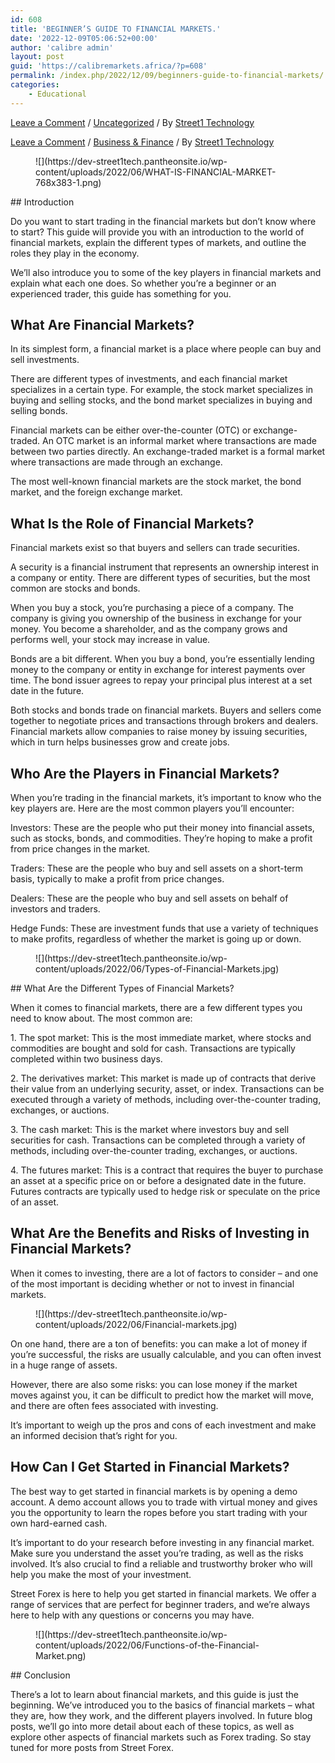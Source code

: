 ```yaml
---
id: 608
title: 'BEGINNER’S GUIDE TO FINANCIAL MARKETS.'
date: '2022-12-09T05:06:52+00:00'
author: 'calibre admin'
layout: post
guid: 'https://calibremarkets.africa/?p=608'
permalink: /index.php/2022/12/09/beginners-guide-to-financial-markets/
categories:
    - Educational
---
```


[Leave a Comment](https://dev-streetforex.pantheonsite.io/2022/08/13/beginners-guide-to-financial-markets/#respond) / [Uncategorized](https://dev-streetforex.pantheonsite.io/category/uncategorized/) / By [Street1 Technology](https://dev-streetforex.pantheonsite.io/author/street1-technology/)

[Leave a Comment](https://dev-street1tech.pantheonsite.io/2022/06/22/a-beginners-guide-to-financial-markets/#respond) / [Business &amp; Finance](https://dev-street1tech.pantheonsite.io/category/blog/tv-movies/fashion-lifestyles/business-financial-markets/) / By [Street1 Technology](https://dev-street1tech.pantheonsite.io/author/street1-technology/)

<figure>![](https://dev-street1tech.pantheonsite.io/wp-content/uploads/2022/06/WHAT-IS-FINANCIAL-MARKET-768x383-1.png)</figure>## Introduction

Do you want to start trading in the financial markets but don’t know where to start? This guide will provide you with an introduction to the world of financial markets, explain the different types of markets, and outline the roles they play in the economy.

We’ll also introduce you to some of the key players in financial markets and explain what each one does. So whether you’re a beginner or an experienced trader, this guide has something for you.

## What Are Financial Markets?

In its simplest form, a financial market is a place where people can buy and sell investments.

There are different types of investments, and each financial market specializes in a certain type. For example, the stock market specializes in buying and selling stocks, and the bond market specializes in buying and selling bonds.

Financial markets can be either over-the-counter (OTC) or exchange-traded. An OTC market is an informal market where transactions are made between two parties directly. An exchange-traded market is a formal market where transactions are made through an exchange.

The most well-known financial markets are the stock market, the bond market, and the foreign exchange market.

## What Is the Role of Financial Markets?

Financial markets exist so that buyers and sellers can trade securities.

A security is a financial instrument that represents an ownership interest in a company or entity. There are different types of securities, but the most common are stocks and bonds.

When you buy a stock, you’re purchasing a piece of a company. The company is giving you ownership of the business in exchange for your money. You become a shareholder, and as the company grows and performs well, your stock may increase in value.

Bonds are a bit different. When you buy a bond, you’re essentially lending money to the company or entity in exchange for interest payments over time. The bond issuer agrees to repay your principal plus interest at a set date in the future.

Both stocks and bonds trade on financial markets. Buyers and sellers come together to negotiate prices and transactions through brokers and dealers. Financial markets allow companies to raise money by issuing securities, which in turn helps businesses grow and create jobs.

## Who Are the Players in Financial Markets?

When you’re trading in the financial markets, it’s important to know who the key players are. Here are the most common players you’ll encounter:

Investors: These are the people who put their money into financial assets, such as stocks, bonds, and commodities. They’re hoping to make a profit from price changes in the market.

Traders: These are the people who buy and sell assets on a short-term basis, typically to make a profit from price changes.

Dealers: These are the people who buy and sell assets on behalf of investors and traders.

Hedge Funds: These are investment funds that use a variety of techniques to make profits, regardless of whether the market is going up or down.

<figure>![](https://dev-street1tech.pantheonsite.io/wp-content/uploads/2022/06/Types-of-Financial-Markets.jpg)</figure>## What Are the Different Types of Financial Markets?

When it comes to financial markets, there are a few different types you need to know about. The most common are:

1\. The spot market: This is the most immediate market, where stocks and commodities are bought and sold for cash. Transactions are typically completed within two business days.

2\. The derivatives market: This market is made up of contracts that derive their value from an underlying security, asset, or index. Transactions can be executed through a variety of methods, including over-the-counter trading, exchanges, or auctions.

3\. The cash market: This is the market where investors buy and sell securities for cash. Transactions can be completed through a variety of methods, including over-the-counter trading, exchanges, or auctions.

4\. The futures market: This is a contract that requires the buyer to purchase an asset at a specific price on or before a designated date in the future. Futures contracts are typically used to hedge risk or speculate on the price of an asset.

## What Are the Benefits and Risks of Investing in Financial Markets?

When it comes to investing, there are a lot of factors to consider – and one of the most important is deciding whether or not to invest in financial markets.

<figure>![](https://dev-street1tech.pantheonsite.io/wp-content/uploads/2022/06/Financial-markets.jpg)</figure>On one hand, there are a ton of benefits: you can make a lot of money if you’re successful, the risks are usually calculable, and you can often invest in a huge range of assets.

However, there are also some risks: you can lose money if the market moves against you, it can be difficult to predict how the market will move, and there are often fees associated with investing.

It’s important to weigh up the pros and cons of each investment and make an informed decision that’s right for you.

## How Can I Get Started in Financial Markets?

The best way to get started in financial markets is by opening a demo account. A demo account allows you to trade with virtual money and gives you the opportunity to learn the ropes before you start trading with your own hard-earned cash.

It’s important to do your research before investing in any financial market. Make sure you understand the asset you’re trading, as well as the risks involved. It’s also crucial to find a reliable and trustworthy broker who will help you make the most of your investment.

Street Forex is here to help you get started in financial markets. We offer a range of services that are perfect for beginner traders, and we’re always here to help with any questions or concerns you may have.

<figure>![](https://dev-street1tech.pantheonsite.io/wp-content/uploads/2022/06/Functions-of-the-Financial-Market.png)</figure>## Conclusion

There’s a lot to learn about financial markets, and this guide is just the beginning. We’ve introduced you to the basics of financial markets – what they are, how they work, and the different players involved. In future blog posts, we’ll go into more detail about each of these topics, as well as explore other aspects of financial markets such as Forex trading. So stay tuned for more posts from Street Forex.